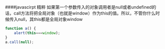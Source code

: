 ####javascirpt 精粹
如果第一个参数传入的对象调用者是null或者undefined的话，call方法将把全局对象（也就是window）作为this的值。所以，不管你什么时候传入null，其this都是全局对象window
```js
function a() {
    alert(this===window);
}
a.call(null);
```
